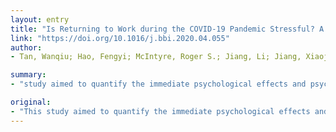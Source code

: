```yaml
---
layout: entry
title: "Is Returning to Work during the COVID-19 Pandemic Stressful? A Study on Immediate Mental Health Status and Psychoneuroimmunity Prevention Measures of Chinese Workforce"
link: "https://doi.org/10.1016/j.bbi.2020.04.055"
author:
- Tan, Wanqiu; Hao, Fengyi; McIntyre, Roger S.; Jiang, Li; Jiang, Xiaojiang; Zhang, Ling; Zhao, Xinling; Zou, Yiran; Hu, Yirong; Luo, Xi; Zhang, Zhisong; Lai, Andre; Ho, Roger; Tran, Bach; Ho, Cyrus; Tam, Wilson

summary:
- "study aimed to quantify the immediate psychological effects and psychoneuroimmunity prevention measures of a workforce returning to work during the COVID-19 epidemic. Workforce returned to work was invited to complete an online questionnaire regarding their attitude toward the epidemic and return-to-work along with psychological parameters including the Impact of Event Scale-Revised, Depression, Anxiety, Stress Scale 21 and Insomnia Severity Index (ISI) Psychological parameters include precautions at personal and organization levels. 10.8% met the diagnosis of post-traumatic stress disorder (PTSD) of the impact of return to work. Study."

original:
- "This study aimed to quantify the immediate psychological effects and psychoneuroimmunity prevention measures of a workforce returning to work during the COVID-19 epidemic. Workforce returning to work was invited to complete an online questionnaire regarding their attitude toward the COVID-19 epidemic and return-to-work along with psychological parameters including the Impact of Event Scale-Revised, Depression, Anxiety, Stress Scale- 21 (DASS-21) and Insomnia Severity Index (ISI). Psychoneuroimmunity prevention measures include precautions at personal and organization levels. From 673 valid questionnaires, we found that 10.8% of respondents met the diagnosis of post-traumatic stress disorder (PTSD) after returning to work. The respondents reported a low prevalence of anxiety (3.8%), depression (3.7%), stress (1.5%) and insomnia (2.3%). There were no significant differences in the severity of psychiatric symptoms between workers/technicians and executives/managers. More than 95% reported psychoneuroimmunity prevention measures including good ventilation in the workplace and wore a face mask as protective. Factors that were associated with the severity of psychiatric symptoms in the workforce were marital status, presence of physical symptom, poor physical health and viewing return to work as a health hazard (p<0.05). In contrast, personal psychoneuroimmunity prevention measures including hand hygiene and wearing face masks as well as organizational measures including significant improvement of workplace hygiene and concerns from the company were associated with less severe psychiatric symptoms (p<0.05). Contrary to expectations, returning to work had not caused a high level of psychiatric symptoms in the workforce. The low prevalence of psychiatric symptoms could be due to confidence instilled by psychoneuroimmunity prevention measures before the resumption of work. Our findings would provide information for other countries during the COVID-19 pandemic."
---
```


